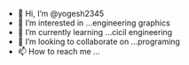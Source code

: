 - 👋 Hi, I’m @yogesh2345
- 👀 I’m interested in ...engineering graphics
- 🌱 I’m currently learning ...cicil engineering
- 💞️ I’m looking to collaborate on ...programing
- 📫 How to reach me ...

<!---
yogesh2345/yogesh2345 is a ✨ special ✨ repository because its `README.md` (this file) appears on your GitHub profile.
You can click the Preview link to take a look at your changes.
--->
